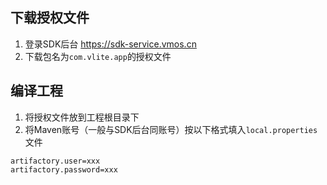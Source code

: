 ## 下载授权文件
1. 登录SDK后台 https://sdk-service.vmos.cn
2. 下载包名为`com.vlite.app`的授权文件

## 编译工程
1. 将授权文件放到工程根目录下
2. 将Maven账号（一般与SDK后台同账号）按以下格式填入`local.properties`文件
```
artifactory.user=xxx
artifactory.password=xxx
```